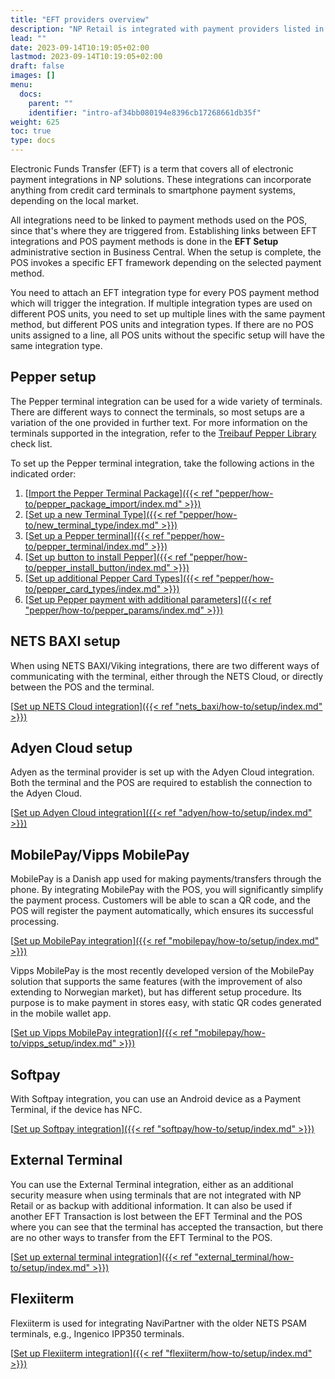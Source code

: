 ```yaml
---
title: "EFT providers overview"
description: "NP Retail is integrated with payment providers listed in this article."
lead: ""
date: 2023-09-14T10:19:05+02:00
lastmod: 2023-09-14T10:19:05+02:00
draft: false
images: []
menu:
  docs:
    parent: ""
    identifier: "intro-af34bb080194e8396cb17268661db35f"
weight: 625
toc: true
type: docs
---
```


Electronic Funds Transfer (EFT) is a term that covers all of electronic payment integrations in NP solutions. These integrations can incorporate anything from credit card terminals to smartphone payment systems, depending on the local market.

All integrations need to be linked to payment methods used on the POS, since that's where they are triggered from. Establishing links between EFT integrations and POS payment methods is done in the **EFT Setup** administrative section in Business Central. When the setup is complete, the POS invokes a specific EFT framework depending on the selected payment method.

You need to attach an EFT integration type for every POS payment method which will trigger the integration. If multiple integration types are used on different POS units, you need to set up multiple lines with the same payment method, but different POS units and integration types. If there are no POS units assigned to a line, all POS units without the specific setup will have the same integration type.


## Pepper setup

The Pepper terminal integration can be used for a wide variety of terminals. There are different ways to connect the terminals, so most setups are a variation of the one provided in further text. For more information on the terminals supported in the integration, refer to the [<ins>Treibauf Pepper Library<ins>](https://www.treibauf.ch/en/terminal-type-search/) check list.

To set up the Pepper terminal integration, take the following actions in the indicated order:

1. [<ins>Import the Pepper Terminal Package<ins>]({{< ref "pepper/how-to/pepper_package_import/index.md" >}})
2. [<ins>Set up a new Terminal Type<ins>]({{< ref "pepper/how-to/new_terminal_type/index.md" >}})
3. [<ins>Set up a Pepper terminal<ins>]({{< ref "pepper/how-to/pepper_terminal/index.md" >}})
4. [<ins>Set up button to install Pepper<ins>]({{< ref "pepper/how-to/pepper_install_button/index.md" >}})
5. [<ins>Set up additional Pepper Card Types<ins>]({{< ref "pepper/how-to/pepper_card_types/index.md" >}})
6. [<ins>Set up Pepper payment with additional parameters<ins>]({{< ref "pepper/how-to/pepper_params/index.md" >}})

## NETS BAXI setup

When using NETS BAXI/Viking integrations, there are two different ways of communicating with the terminal, either through the NETS Cloud, or directly between the POS and the terminal. 

[<ins>Set up NETS Cloud integration<ins>]({{< ref "nets_baxi/how-to/setup/index.md" >}})

## Adyen Cloud setup

Adyen as the terminal provider is set up with the Adyen Cloud integration. Both the terminal and the POS are required to establish the connection to the Adyen Cloud.  

[<ins>Set up Adyen Cloud integration<ins>]({{< ref "adyen/how-to/setup/index.md" >}})

## MobilePay/Vipps MobilePay

MobilePay is a Danish app used for making payments/transfers through the phone. By integrating MobilePay with the POS, you will significantly simplify the payment process. Customers will be able to scan a QR code, and the POS will register the payment automatically, which ensures its successful processing. 

[<ins>Set up MobilePay integration<ins>]({{< ref "mobilepay/how-to/setup/index.md" >}})

Vipps MobilePay is the most recently developed version of the MobilePay solution that supports the same features (with the improvement of also extending to Norwegian market), but has different setup procedure. Its purpose is to make payment in stores easy, with static QR codes generated in the mobile wallet app. 

[<ins>Set up Vipps MobilePay integration<ins>]({{< ref "mobilepay/how-to/vipps_setup/index.md" >}})

## Softpay

With Softpay integration, you can use an Android device as a Payment Terminal, if the device has NFC.  

[<ins>Set up Softpay integration<ins>]({{< ref "softpay/how-to/setup/index.md" >}})

## External Terminal

You can use the External Terminal integration, either as an additional security measure when using terminals that are not integrated with NP Retail or as backup with additional information. It can also be used if another EFT Transaction is lost between the EFT Terminal and the POS where you can see that the terminal has accepted the transaction, but there are no other ways to transfer from the EFT Terminal to the POS. 

[<ins>Set up external terminal integration<ins>]({{< ref "external_terminal/how-to/setup/index.md" >}})

## Flexiiterm

Flexiiterm is used for integrating NaviPartner with the older NETS PSAM terminals, e.g., Ingenico IPP350 terminals.  

[<ins>Set up Flexiiterm integration<ins>]({{< ref "flexiiterm/how-to/setup/index.md" >}})
